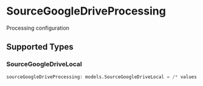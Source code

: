 # SourceGoogleDriveProcessing

Processing configuration


## Supported Types

### SourceGoogleDriveLocal

```python
sourceGoogleDriveProcessing: models.SourceGoogleDriveLocal = /* values here */
```

